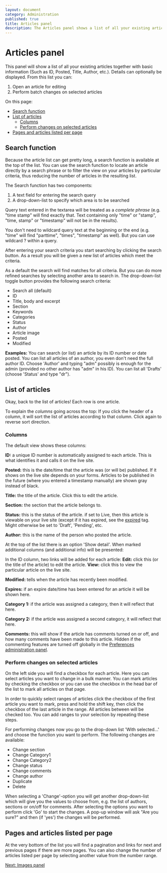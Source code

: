```yaml
---
layout: document
category: Administration
published: true
title: Articles panel
description: The Articles panel shows a list of all your existing articles, together with some basic information on each.
---
```


# Articles panel

This panel will show a list of all your existing articles together with basic information (Such as ID, Posted, Title, Author, etc.). Details can optionally be displayed. From this list you can:

1. Open an article for editing
2. Perform batch changes on selected articles

On this page:

* [Search function](#search-function)
* [List of articles](#list-of-articles)
  * [Columns](#columns)
  * [Perform changes on selected articles](#perform-changes-on-selected-articles)
* [Pages and articles listed per page](#pages-and-articles-listed-per-page)

## Search function

Because the article list can get pretty long, a search function is available at the top of the list. You can use the search function to locate an article directly by a search phrase or to filter the view on your articles by particular criteria, thus reducing the number of articles in the resulting list.

The Search function has two components:

1. A text field for entering the search query
2. A drop-down-list to specify which area is to be searched

Query text entered in the textarea will be treated as a *complete phrase* (e.g. "time stamp" will find exactly that. Text containing only "time" or "stamp", "time, stamp" or "timestamp" will not be in the results).

You don't need to wildcard query text at the beginning or the end (e.g. "time" will find "parttime", "times", "timestamp" as well). But you can use wildcard ? within a query.

After entering your search criteria you start searching by clicking the search button. As a result you will be given a new list of articles which meet the criteria.

As a default the search will find matches for all criteria. But you can do more refined searches by selecting another area to search in. The drop-down-list toggle button provides the following search criteria:

* Search all (default)
* ID
* Title, body and excerpt
* Section
* Keywords
* Categories
* Status
* Author
* Article image
* Posted
* Modified

**Examples:** You can search (or list) an article by its ID number or date posted. You can list all articles of an author, you even don't need the full author ID. Choose 'Author' and typing "adm" possibly is enough for the admin (provided no other author has "adm" in his ID). You can list all 'Drafts' (choose 'Status' and type "dr").

## List of articles

Okay, back to the list of articles! Each row is one article.

To explain the *columns* going across the top: If you click the header of a column, it will sort the list of articles according to that column. Click again to reverse sort direction.

### Columns

The default view shows these columns:

**ID:** a unique ID number is automatically assigned to each article. This is what identifies it and calls it on the live site.

**Posted:** this is the date/time that the article was (or will be) published. If it shows on the live site depends on your forms. Articles to be published in the future (where you entered a timestamp manually) are shown gray instead of black.

**Title:** the title of the article. Click this to edit the article.

**Section:** the section that the article belongs to.

**Status:** this is the status of the article. if set to Live, then this article is viewable on your live site (except if it has expired, see the [expired](http://docs.textpattern.io/tags/expired) tag. Might otherwise be set to 'Draft', 'Pending', etc.

**Author:** this is the name of the person who posted the article.

At the top of the list there is an option 'Show detail'. When marked additional columns (and additional info) will be presented:

In the ID column, two links will be added for each article: **Edit:** click this (or the title of the article) to edit the article. **View:** click this to view the particular article on the live site.

**Modified:** tells when the article has recently been modified.

**Expires:** if an expire date/time has been entered for an article it will be shown here.

**Category 1:** if the article was assigned a category, then it will reflect that here.

**Category 2:** if the article was assigned a second category, it will reflect that here.

**Comments:** this will show if the article has comments turned on or off, and how many comments have been made to this article. Hidden if the commenting features are turned off globally in the [Preferences administration panel](http://docs.textpattern.io/administration/preferences-panel).

### Perform changes on selected articles

On the left side you will find a checkbox for each article. Here you can select articles you want to change in a bulk manner. You can mark articles by checking the checkbox or you can use the checkbox in the head bar of the list to mark all articles on that page.

In order to quickly select ranges of articles click the checkbox of the first article you want to mark, press and hold the shift key, then click the checkbox of the last article in the range. All articles between will be checked too. You can add ranges to your selection by repeating these steps.

For performing changes now you go to the drop-down list 'With selected...' and choose the function you want to perform. The following changes are available:

* Change section
* Change Category1
* Change Category2
* Change status
* Change comments
* Change author
* Duplicate
* Delete

When selecting a 'Change'-option you will get another drop-down-list which will give you the values to choose from, e.g. the list of authors, sections or on/off for comments. After selecting the options you want to perform click 'Go' to start the changes. A pop-up window will ask "Are you sure?" and then (if 'yes') the changes will be performed.

## Pages and articles listed per page

At the very bottom of the list you will find a pagination and links for next and previous pages if there are more pages. You can also change the number of articles listed per page by selecting another value from the number range.

[Next: Images panel](http://docs.textpattern.io/administration/images-panel)
